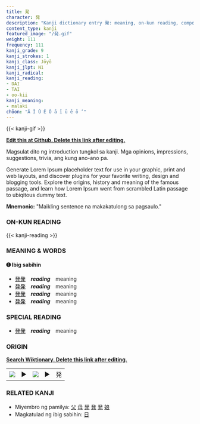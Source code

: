 ```yaml
---
title: 発
character: 発
description: "Kanji dictionary entry 発: meaning, on-kun reading, compounds, origin, related kanji"
content_type: kanji
featured_image: "/発.gif"
weight: 111
frequency: 111
kanji_grade: 9
kanji_strokes: 1
kanji_class: Jōyō
kanji_jlpt: N1
kanji_radical: 
kanji_reading: 
- DAI
- TAI
- oo-kii
kanji_meaning:
- malaki
chōon: "Ā Ī Ū Ē Ō ā ī ū ē ō ’"
---
```

[//]: # (Don't edit the line below. Kanji animated GIF code is automatically generated.)
{{< kanji-gif >}}

[//]: # (Edit below this line.)

**[Edit this at Github. Delete this link after editing.](https://github.com/tim0g/tim/tree/main/content/kanji/発/index.md)**

Magsulat dito ng introduction tungkol sa kanji. Mga opinions, impressions, suggestions, trivia, ang kung ano-ano pa.

Generate Lorem Ipsum placeholder text for use in your graphic, print and web layouts, and discover plugins for your favorite writing, design and blogging tools. Explore the origins, history and meaning of the famous passage, and learn how Lorem Ipsum went from scrambled Latin passage to ubiqitous dummy text.
 
**Mnemonic:** "Maikling sentence na makakatulong sa pagsaulo."

### ON-KUN READING

[//]: # (Don't edit the line below. ON-KUN READING code is automatically generated.)
{{< kanji-reading >}}

### MEANING & WORDS

#### ➊ **Ibig sabihin**
  - [発](../発)[発](../発)　***reading***　meaning
  - [発](../発)[発](../発)　***reading***　meaning
  - [発](../発)[発](../発)　***reading***　meaning
  - [発](../発)[発](../発)　***reading***　meaning

### SPECIAL READING
  - [発](../発)[発](../発)　***reading***　meaning

### ORIGIN

**[Search Wiktionary. Delete this link after editing.](https://wiktionary.org/wiki/発)**
<table class="kanji-table"><tr><td>
<img src="60px-発-bronze.svg.png">
</td><td>▶</td><td>
<img src="60px-発-oracle.svg.png">
</td><td>▶</td>
<td class="kanji-origin">発</td>
</tr></table>

### RELATED KANJI
- Miyembro ng pamilya: [父](../父) [母](../母) [発](../発) [発](../発) [発](../発) [娘](../娘)
- Magkatulad ng ibig sabihin: [日](../日)
